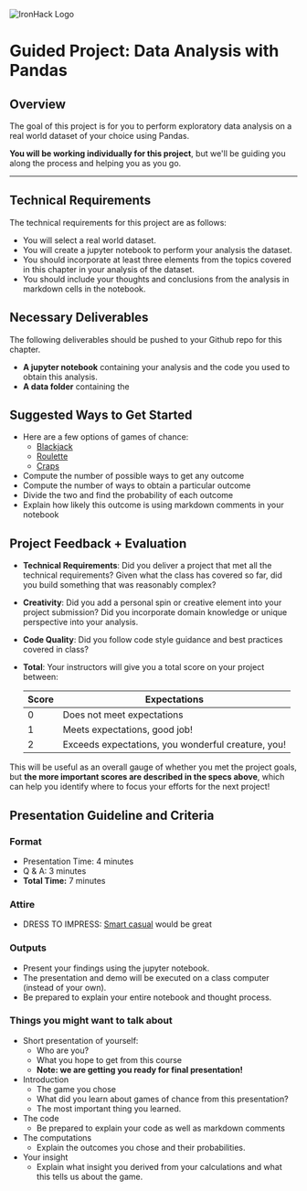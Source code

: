 ![IronHack Logo](https://s3-eu-west-1.amazonaws.com/ih-materials/uploads/upload_d5c5793015fec3be28a63c4fa3dd4d55.png)

# Guided Project: Data Analysis with Pandas

## Overview

The goal of this project is for you to perform exploratory data analysis on a real world dataset of your choice using Pandas. 

<b>You will be working individually for this project</b>, but we'll be guiding you along the process and helping you as you go. 

---

## Technical Requirements

The technical requirements for this project are as follows:
 - You will select a real world dataset.
 - You will create a jupyter notebook to perform your analysis the dataset.
 - You should incorporate at least three elements from the topics covered in this chapter in your analysis of the dataset.
 - You should include your thoughts and conclusions from the analysis in markdown cells in the notebook.
 
## Necessary Deliverables

The following deliverables should be pushed to your Github repo for this chapter.

- <b>A jupyter notebook</b> containing your analysis and the code you used to obtain this analysis.
- <b>A data folder</b> containing the 

## Suggested Ways to Get Started

* Here are a few options of games of chance:
    * [Blackjack](https://en.wikipedia.org/wiki/Blackjack#Basic_strategy)
    * [Roulette](https://en.wikipedia.org/wiki/Roulette#Bet_odds_table)
    * [Craps](https://en.wikipedia.org/wiki/Craps#Bet_odds_and_summary)
* Compute the number of possible ways to get any outcome
* Compute the number of ways to obtain a particular outcome
* Divide the two and find the probability of each outcome
* Explain how likely this outcome is using markdown comments in your notebook

## Project Feedback + Evaluation

* __Technical Requirements__: Did you deliver a project that met all the technical requirements? Given what the class has covered so far, did you build something that was reasonably complex?

* __Creativity__: Did you add a personal spin or creative element into your project submission? Did you incorporate domain knowledge or unique perspective into your analysis.

* __Code Quality__: Did you follow code style guidance and best practices covered in class?

* __Total__: Your instructors will give you a total score on your project between:

    **Score**|**Expectations**
    -----|-----
    0|Does not meet expectations
    1|Meets expectations, good job!
    2|Exceeds expectations, you wonderful creature, you!

This will be useful as an overall gauge of whether you met the project goals, but __the more important scores are described in the specs above__, which can help you identify where to focus your efforts for the next project!

## Presentation Guideline and Criteria

### Format

* Presentation Time: 4 minutes
* Q & A: 3 minutes
* **Total Time:** 7 minutes

### Attire

* DRESS TO IMPRESS: [Smart casual](https://en.wikipedia.org/wiki/Smart_casual) would be great

### Outputs

* Present your findings using the jupyter notebook.
* The presentation and demo will be executed on a class computer (instead of your own).
* Be prepared to explain your entire notebook and thought process.

### Things you might want to talk about

* Short presentation of yourself:
	* Who are you?
	* What you hope to get from this course
  * __Note: we are getting you ready for final presentation!__
* Introduction
  * The game you chose
  * What did you learn about games of chance from this presentation?
  * The most important thing you learned.
* The code
    * Be prepared to explain your code as well as markdown comments 
* The computations
    * Explain the outcomes you chose and their probabilities.
* Your insight
    * Explain what insight you derived from your calculations and what this tells us about the game.
